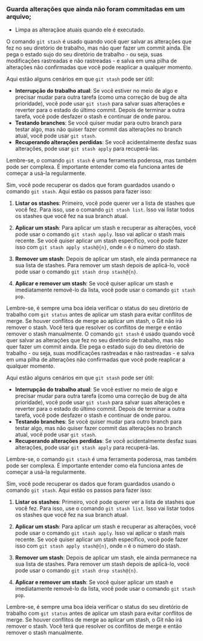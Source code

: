 ### Guarda alterações que ainda não foram commitadas em um arquivo;

 -  Limpa as alteraçãoe atuais quando ele é executado.
 
O comando `git stash` é usado quando você quer salvar as alterações que fez no seu diretório de trabalho, mas não quer fazer um commit ainda. Ele pega o estado sujo do seu diretório de trabalho - ou seja, suas modificações rastreadas e não rastreadas - e salva em uma pilha de alterações não confirmadas que você pode reaplicar a qualquer momento.

Aqui estão alguns cenários em que `git stash` pode ser útil:
- **Interrupção do trabalho atual**: Se você estiver no meio de algo e precisar mudar para outra tarefa (como uma correção de bug de alta prioridade), você pode usar `git stash` para salvar suas alterações e reverter para o estado do último commit. Depois de terminar a outra tarefa, você pode desfazer o stash e continuar de onde parou.
- **Testando branches**: Se você quiser mudar para outro branch para testar algo, mas não quiser fazer commit das alterações no branch atual, você pode usar `git stash`.
- **Recuperando alterações perdidas**: Se você acidentalmente desfaz suas alterações, pode usar `git stash apply` para recuperá-las.

Lembre-se, o comando `git stash` é uma ferramenta poderosa, mas também pode ser complexa. É importante entender como ela funciona antes de começar a usá-la regularmente.


Sim, você pode recuperar os dados que foram guardados usando o comando `git stash`. Aqui estão os passos para fazer isso:

1. **Listar os stashes**: Primeiro, você pode querer ver a lista de stashes que você fez. Para isso, use o comando `git stash list`. Isso vai listar todos os stashes que você fez na sua branch atual.

2. **Aplicar um stash**: Para aplicar um stash e recuperar as alterações, você pode usar o comando `git stash apply`. Isso vai aplicar o stash mais recente. Se você quiser aplicar um stash específico, você pode fazer isso com `git stash apply stash@{n}`, onde `n` é o número do stash.

3. **Remover um stash**: Depois de aplicar um stash, ele ainda permanece na sua lista de stashes. Para remover um stash depois de aplicá-lo, você pode usar o comando `git stash drop stash@{n}`.

4. **Aplicar e remover um stash**: Se você quiser aplicar um stash e imediatamente removê-lo da lista, você pode usar o comando `git stash pop`.

Lembre-se, é sempre uma boa ideia verificar o status do seu diretório de trabalho com `git status` antes de aplicar um stash para evitar conflitos de merge. Se houver conflitos de merge ao aplicar um stash, o Git não irá remover o stash. Você terá que resolver os conflitos de merge e então remover o stash manualmente.
O comando `git stash` é usado quando você quer salvar as alterações que fez no seu diretório de trabalho, mas não quer fazer um commit ainda. Ele pega o estado sujo do seu diretório de trabalho - ou seja, suas modificações rastreadas e não rastreadas - e salva em uma pilha de alterações não confirmadas que você pode reaplicar a qualquer momento.

Aqui estão alguns cenários em que `git stash` pode ser útil:
- **Interrupção do trabalho atual**: Se você estiver no meio de algo e precisar mudar para outra tarefa (como uma correção de bug de alta prioridade), você pode usar `git stash` para salvar suas alterações e reverter para o estado do último commit. Depois de terminar a outra tarefa, você pode desfazer o stash e continuar de onde parou.
- **Testando branches**: Se você quiser mudar para outro branch para testar algo, mas não quiser fazer commit das alterações no branch atual, você pode usar `git stash`.
- **Recuperando alterações perdidas**: Se você acidentalmente desfaz suas alterações, pode usar `git stash apply` para recuperá-las.

Lembre-se, o comando `git stash` é uma ferramenta poderosa, mas também pode ser complexa. É importante entender como ela funciona antes de começar a usá-la regularmente.


Sim, você pode recuperar os dados que foram guardados usando o comando `git stash`. Aqui estão os passos para fazer isso:

1. **Listar os stashes**: Primeiro, você pode querer ver a lista de stashes que você fez. Para isso, use o comando `git stash list`. Isso vai listar todos os stashes que você fez na sua branch atual.

2. **Aplicar um stash**: Para aplicar um stash e recuperar as alterações, você pode usar o comando `git stash apply`. Isso vai aplicar o stash mais recente. Se você quiser aplicar um stash específico, você pode fazer isso com `git stash apply stash@{n}`, onde `n` é o número do stash.

3. **Remover um stash**: Depois de aplicar um stash, ele ainda permanece na sua lista de stashes. Para remover um stash depois de aplicá-lo, você pode usar o comando `git stash drop stash@{n}`.

4. **Aplicar e remover um stash**: Se você quiser aplicar um stash e imediatamente removê-lo da lista, você pode usar o comando `git stash pop`.

Lembre-se, é sempre uma boa ideia verificar o status do seu diretório de trabalho com `git status` antes de aplicar um stash para evitar conflitos de merge. Se houver conflitos de merge ao aplicar um stash, o Git não irá remover o stash. Você terá que resolver os conflitos de merge e então remover o stash manualmente.